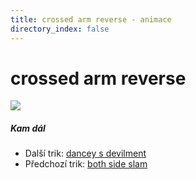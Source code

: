 ```yaml
---
title: crossed arm reverse - animace
directory_index: false
---
```


# crossed arm reverse

![](/animace/img/crossed-arm-reverse.gif)

##### Kam dál

- Další trik: [dancey s devilment](dancey_s-devilment.html "Další trik dancey s devilment")
- Předchozí trik: [both side slam](both-side-slam.html "Předchozí trik both side slam")

